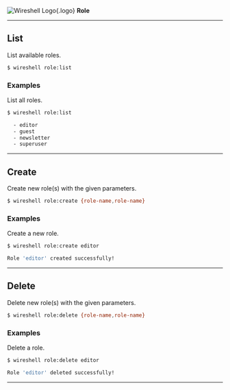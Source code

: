 ![Wireshell Logo](/assets/img/favicon-16x16.png){.logo} **Role**

---

## List

List available roles.

```sh
$ wireshell role:list
```

### Examples

List all roles.

```sh
$ wireshell role:list

  - editor
  - guest
  - newsletter
  - superuser
```

---

## Create

Create new role(s) with the given parameters.

```sh
$ wireshell role:create {role-name,role-name}
```

### Examples

Create a new role.

```sh
$ wireshell role:create editor

Role 'editor' created successfully!
```

---

## Delete

Delete new role(s) with the given parameters.

```sh
$ wireshell role:delete {role-name,role-name}
```

### Examples

Delete a role.

```sh
$ wireshell role:delete editor

Role 'editor' deleted successfully!
```

---
